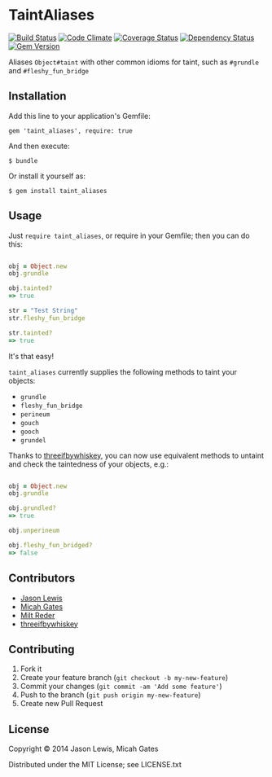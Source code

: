 # TaintAliases

[![Build Status](https://travis-ci.org/ruby-jokes/taint_aliases.png?branch=master)](https://travis-ci.org/ruby-jokes/taint_aliases)
[![Code Climate](https://codeclimate.com/github/ruby-jokes/taint_aliases.png)](https://codeclimate.com/github/ruby-jokes/taint_aliases)
[![Coverage Status](https://coveralls.io/repos/ruby-jokes/taint_aliases/badge.png?branch=master)](https://coveralls.io/r/ruby-jokes/taint_aliases?branch=master)
[![Dependency Status](https://gemnasium.com/ruby-jokes/taint_aliases.png)](https://gemnasium.com/ruby-jokes/taint_aliases)
[![Gem Version](https://badge.fury.io/rb/taint_aliases.png)](http://badge.fury.io/rb/taint_aliases)

Aliases `Object#taint` with other common idioms for taint, such as `#grundle` and `#fleshy_fun_bridge`

## Installation

Add this line to your application's Gemfile:

    gem 'taint_aliases', require: true

And then execute:

    $ bundle

Or install it yourself as:

    $ gem install taint_aliases

## Usage

Just `require taint_aliases`, or require in your Gemfile; then you can do this:

```ruby

obj = Object.new
obj.grundle

obj.tainted?
=> true

str = "Test String"
str.fleshy_fun_bridge

str.tainted?
=> true
```
It's that easy!

`taint_aliases` currently supplies the following methods to taint your objects:

* `grundle`
* `fleshy_fun_bridge`
* `perineum`
* `gouch`
* `gooch`
* `grundel`

Thanks to [threeifbywhiskey](https://github.com/threeifbywhiskey), you can now use equivalent methods to untaint and check the taintedness of your objects, e.g.:

```ruby

obj = Object.new
obj.grundle

obj.grundled?
=> true

obj.unperineum

obj.fleshy_fun_bridged?
=> false

```

## Contributors

* [Jason Lewis](https://github.com/canweriotnow)
* [Micah Gates](https://github.com/mgates)
* [Milt Reder](https://github.com/milt)
* [threeifbywhiskey](https://github.com/threeifbywhiskey)

## Contributing

1. Fork it
2. Create your feature branch (`git checkout -b my-new-feature`)
3. Commit your changes (`git commit -am 'Add some feature'`)
4. Push to the branch (`git push origin my-new-feature`)
5. Create new Pull Request

## License


Copyright &copy; 2014 Jason Lewis, Micah Gates

Distributed under the MIT License; see LICENSE.txt
